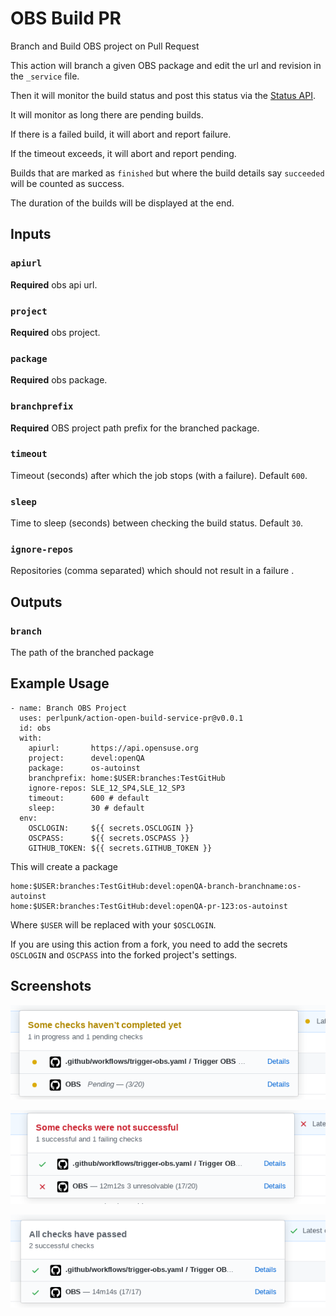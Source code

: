 <!--- START AUTOGENERATE -->
# OBS Build PR

Branch and Build OBS project on Pull Request

This action will branch a given OBS package and edit the url and revision
in the `_service` file.

Then it will monitor the build status and post this status via the
[Status API](https://developer.github.com/v3/repos/statuses/).

It will monitor as long there are pending builds.

If there is a failed build, it will abort and report failure.

If the timeout exceeds, it will abort and report pending.

Builds that are marked as `finished` but where the build details say
`succeeded` will be counted as success.

The duration of the builds will be displayed at the end.


## Inputs

### `apiurl`

**Required** obs api url.

### `project`

**Required** obs project.

### `package`

**Required** obs package.

### `branchprefix`

**Required** OBS project path prefix for the branched package.

### `timeout`

Timeout (seconds) after which the job stops (with a failure). Default `600`.

### `sleep`

Time to sleep (seconds) between checking the build status. Default `30`.

### `ignore-repos`

Repositories (comma separated) which should not result in a failure
.


## Outputs

### `branch`

The path of the branched package


<!--- END AUTOGENERATE -->


## Example Usage

    - name: Branch OBS Project
      uses: perlpunk/action-open-build-service-pr@v0.0.1
      id: obs
      with:
        apiurl:       https://api.opensuse.org
        project:      devel:openQA
        package:      os-autoinst
        branchprefix: home:$USER:branches:TestGitHub
        ignore-repos: SLE_12_SP4,SLE_12_SP3
        timeout:      600 # default
        sleep:        30 # default
      env:
        OSCLOGIN:     ${{ secrets.OSCLOGIN }}
        OSCPASS:      ${{ secrets.OSCPASS }}
        GITHUB_TOKEN: ${{ secrets.GITHUB_TOKEN }}

This will create a package

    home:$USER:branches:TestGitHub:devel:openQA-branch-branchname:os-autoinst
    home:$USER:branches:TestGitHub:devel:openQA-pr-123:os-autoinst

Where `$USER` will be replaced with your `$OSCLOGIN`.

If you are using this action from a fork, you need to add the secrets
`OSCLOGIN` and `OSCPASS` into the forked project's settings.

## Screenshots

![Status Pending](/img/obs-action-pending.png)

![Status Unresolvable](/img/obs-action-unresolvable.png)

![Status Success](/img/obs-action-success.png)

